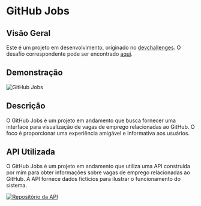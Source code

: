# GitHub Jobs

## Visão Geral

Este é um projeto em desenvolvimento, originado no [devchallenges](https://devchallenges.io). O desafio correspondente pode ser encontrado [aqui](https://devchallenges.io/challenges/TtUjDt19eIHxNQ4n5jps).

## Demonstração

![GitHub Jobs](https://user-images.githubusercontent.com/54549125/194464910-316347f4-ceb1-453f-9878-39a779a8269a.gif)

## Descrição

O GitHub Jobs é um projeto em andamento que busca fornecer uma interface para visualização de vagas de emprego relacionadas ao GitHub.
O foco é proporcionar uma experiência amigável e informativa aos usuários.

## API Utilizada

O GitHub Jobs é um projeto em andamento que utiliza uma API construída por mim para obter informações sobre vagas de emprego relacionadas ao GitHub.
A API fornece dados fictícios para ilustrar o funcionamento do sistema.

[![Repositório da API](https://img.shields.io/badge/Reposit%C3%B3rio%20da%20API-Ver%20C%C3%B3digo%20Fonte-blue)](https://github.com/YuriSalesdeOliveira/gitHubJobsAPI)
